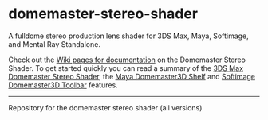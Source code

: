 # domemaster-stereo-shader #

A fulldome stereo production lens shader for 3DS Max, Maya, Softimage, and Mental Ray Standalone. 

Check out the [Wiki pages for documentation](https://github.com/zicher3d-org/domemaster-stereo-shader/wiki) on the Domemaster Stereo Shader. To get started quickly you can read a summary of the [3DS Max Domemaster Stereo Shader](https://github.com/zicher3d-org/domemaster-stereo-shader/wiki/3DS-Max-Domemaster3D-Install), the [Maya Domemaster3D Shelf](https://github.com/zicher3d-org/domemaster-stereo-shader/wiki/Maya-Domemaster3D-Shelf)  and [Softimage Domemaster3D Toolbar](https://github.com/zicher3d-org/domemaster-stereo-shader/wiki/Softimage-Domemaster3D-Toolbar) features.

----------

Repository for the domemaster stereo shader (all versions)


